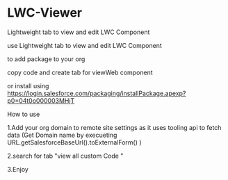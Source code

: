 # LWC-Viewer
Lightweight tab to view and edit LWC Component

use Lightweight tab to view and edit LWC Component

to add package to your org

copy code and create tab for viewWeb component

or install using https://login.salesforce.com/packaging/installPackage.apexp?p0=04t0o000003MHjT


How to use

1.Add your org domain to remote site settings as it uses tooling api to fetch data (Get Domain name by execueting URL.getSalesforceBaseUrl().toExternalForm() )

2.search for tab "view all custom Code "

3.Enjoy
